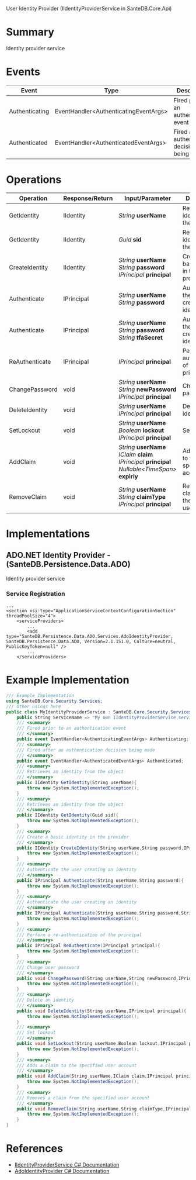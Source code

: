 User Identity Provider (IIdentityProviderService in SanteDB.Core.Api)

# Summary
Identity provider service

# Events

|Event|Type|Description|
|-|-|-|
|Authenticating|EventHandler&lt;AuthenticatingEventArgs>|Fired prior to an authentication event|
|Authenticated|EventHandler&lt;AuthenticatedEventArgs>|Fired after an authentication decision being made|

# Operations

|Operation|Response/Return|Input/Parameter|Description|
|-|-|-|-|
|GetIdentity|IIdentity|*String* **userName**|Retrieves an identity from the object|
|GetIdentity|IIdentity|*Guid* **sid**|Retrieves an identity from the object|
|CreateIdentity|IIdentity|*String* **userName**<br/>*String* **password**<br/>*IPrincipal* **principal**|Create a basic identity in the provider|
|Authenticate|IPrincipal|*String* **userName**<br/>*String* **password**|Authenticate the user creating an identity|
|Authenticate|IPrincipal|*String* **userName**<br/>*String* **password**<br/>*String* **tfaSecret**|Authenticate the user creating an identity|
|ReAuthenticate|IPrincipal|*IPrincipal* **principal**|Perform a re-authentication of the principal|
|ChangePassword|void|*String* **userName**<br/>*String* **newPassword**<br/>*IPrincipal* **principal**|Change user password|
|DeleteIdentity|void|*String* **userName**<br/>*IPrincipal* **principal**|Delete an identity|
|SetLockout|void|*String* **userName**<br/>*Boolean* **lockout**<br/>*IPrincipal* **principal**|Set lockout|
|AddClaim|void|*String* **userName**<br/>*IClaim* **claim**<br/>*IPrincipal* **principal**<br/>*Nullable&lt;TimeSpan>* **expiriy**|Adds a claim to the specified user account|
|RemoveClaim|void|*String* **userName**<br/>*String* **claimType**<br/>*IPrincipal* **principal**|Removes a claim from the specified user account|

# Implementations


## ADO.NET Identity Provider - (SanteDB.Persistence.Data.ADO)
Identity provider service

### Service Registration
```markup
...
<section xsi:type="ApplicationServiceContextConfigurationSection" threadPoolSize="4">
	<serviceProviders>
		...
		<add type="SanteDB.Persistence.Data.ADO.Services.AdoIdentityProvider, SanteDB.Persistence.Data.ADO, Version=2.1.151.0, Culture=neutral, PublicKeyToken=null" />
		...
	</serviceProviders>
```
# Example Implementation
```csharp
/// Example Implementation
using SanteDB.Core.Security.Services;
/// Other usings here
public class MyIdentityProviderService : SanteDB.Core.Security.Services.IIdentityProviderService { 
	public String ServiceName => "My own IIdentityProviderService service";
	/// <summary>
	/// Fired prior to an authentication event
	/// </summary>
	public event EventHandler<AuthenticatingEventArgs> Authenticating;
	/// <summary>
	/// Fired after an authentication decision being made
	/// </summary>
	public event EventHandler<AuthenticatedEventArgs> Authenticated;
	/// <summary>
	/// Retrieves an identity from the object
	/// </summary>
	public IIdentity GetIdentity(String userName){
		throw new System.NotImplementedException();
	}
	/// <summary>
	/// Retrieves an identity from the object
	/// </summary>
	public IIdentity GetIdentity(Guid sid){
		throw new System.NotImplementedException();
	}
	/// <summary>
	/// Create a basic identity in the provider
	/// </summary>
	public IIdentity CreateIdentity(String userName,String password,IPrincipal principal){
		throw new System.NotImplementedException();
	}
	/// <summary>
	/// Authenticate the user creating an identity
	/// </summary>
	public IPrincipal Authenticate(String userName,String password){
		throw new System.NotImplementedException();
	}
	/// <summary>
	/// Authenticate the user creating an identity
	/// </summary>
	public IPrincipal Authenticate(String userName,String password,String tfaSecret){
		throw new System.NotImplementedException();
	}
	/// <summary>
	/// Perform a re-authentication of the principal
	/// </summary>
	public IPrincipal ReAuthenticate(IPrincipal principal){
		throw new System.NotImplementedException();
	}
	/// <summary>
	/// Change user password
	/// </summary>
	public void ChangePassword(String userName,String newPassword,IPrincipal principal){
		throw new System.NotImplementedException();
	}
	/// <summary>
	/// Delete an identity
	/// </summary>
	public void DeleteIdentity(String userName,IPrincipal principal){
		throw new System.NotImplementedException();
	}
	/// <summary>
	/// Set lockout
	/// </summary>
	public void SetLockout(String userName,Boolean lockout,IPrincipal principal){
		throw new System.NotImplementedException();
	}
	/// <summary>
	/// Adds a claim to the specified user account
	/// </summary>
	public void AddClaim(String userName,IClaim claim,IPrincipal principal,Nullable<TimeSpan> expiriy){
		throw new System.NotImplementedException();
	}
	/// <summary>
	/// Removes a claim from the specified user account
	/// </summary>
	public void RemoveClaim(String userName,String claimType,IPrincipal principal){
		throw new System.NotImplementedException();
	}
}
```

# References

* [IIdentityProviderService C# Documentation](http://santesuite.org/assets/doc/net/html/T_SanteDB_Core_Security_Services_IIdentityProviderService.htm)
* [AdoIdentityProvider C# Documentation](http://santesuite.org/assets/doc/net/html/T_SanteDB_Persistence_Data_ADO_Services_AdoIdentityProvider.htm)
